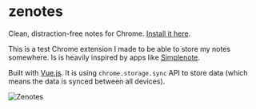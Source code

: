 # zenotes

Clean, distraction-free notes for Chrome. [Install it here](https://chrome.google.com/webstore/detail/zenotes/fphoofpcklpbccekhlcmhagpbddbkfdp?authuser=1).

This is a test Chrome extension I made to be able to store my notes somewhere. Is is heavily inspired by apps like [Simplenote](https://simplenote.com/).

Built with [Vue.js](https://vuejs.org/). It is using `chrome.storage.sync` API to store data (which means the data is synced between all devices).

![Zenotes](https://lh3.googleusercontent.com/5FCBpbJt-eh_53AABfbw023asLAtsRTrsanpL4C3_3-hbNeFwjRhvApEuc7QzUQadb9PAn2cfQ=s1280-h800-e365-rw)
